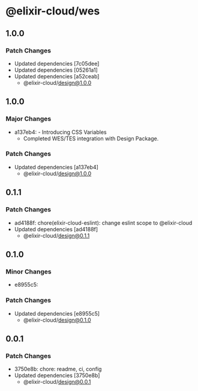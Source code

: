 # @elixir-cloud/wes

## 1.0.0

### Patch Changes

- Updated dependencies [7c05dee]
- Updated dependencies [05261a1]
- Updated dependencies [a52ceab]
  - @elixir-cloud/design@1.0.0

## 1.0.0

### Major Changes

- a137eb4: - Introducing CSS Variables
  - Completed WES/TES integration with Design Package.

### Patch Changes

- Updated dependencies [a137eb4]
  - @elixir-cloud/design@1.0.0

## 0.1.1

### Patch Changes

- ad4188f: chore(elixir-cloud-eslint): change eslint scope to @elixir-cloud
- Updated dependencies [ad4188f]
  - @elixir-cloud/design@0.1.1

## 0.1.0

### Minor Changes

- e8955c5:

### Patch Changes

- Updated dependencies [e8955c5]
  - @elixir-cloud/design@0.1.0

## 0.0.1

### Patch Changes

- 3750e8b: chore: readme, ci, config
- Updated dependencies [3750e8b]
  - @elixir-cloud/design@0.0.1
